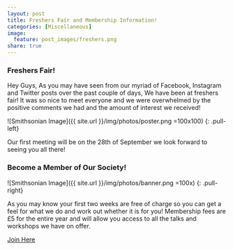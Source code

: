 ```yaml
---
layout: post
title: Freshers Fair and Membership Information!
categories: [Miscellaneous]
image:
  feature: post_images/freshers.png
share: true
---
```


### Freshers Fair!

Hey Guys,
As you may have seen from our myriad of Facebook, Instagram and Twitter posts over the past couple of days, We have been at freshers fair!
It was so nice to meet everyone and we were overwhelmed by the positive comments we had and the amount of interest we received!

![Smithsonian Image]({{ site.url }}/img/photos/poster.png =100x100)
{: .pull-left}

Our first meeting will be on the 28th of September we look forward to seeing you all there!

### Become a Member of Our Society!


![Smithsonian Image]({{ site.url }}/img/photos/banner.png =100x)
{: .pull-right}

As you may know your first two weeks are free of charge so you can get a feel for what we do and work out whether it is for you!
Membership fees are £5 for the entire year and will allow you access to all the talks and workshops we have on offer.

<div markdown="0"><a href="https://www.leedsbeckettsu.co.uk/groups/ethical-hacking--2" class="btn">Join Here</a></div>
